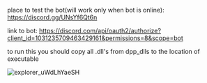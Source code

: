 place to test the bot(will work only when bot is online): https://discord.gg/UNsYf6Qt6n

link to bot: https://discord.com/api/oauth2/authorize?client_id=1031235709463429161&permissions=8&scope=bot

to run this you should copy all .dll's from dpp_dlls to the location of executable

![explorer_uWdLhYaeSH](https://user-images.githubusercontent.com/67631062/218274740-15618ae6-84d2-45dd-adaa-655ea07e9f00.png)
